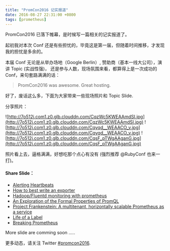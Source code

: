 ```yaml
---
title: "PromCon2016 记实报道"
date: 2016-08-27 22:31:00 +0800
tags: [prometheus]
---
```


PromCon2016 已落下帷幕，是时候写一篇相关的记实报道了。

起初我对本次 Conf 还是有些担忧的，毕竟这是第一届，但随着时间推移，才发现我的担忧是多余的。

本届 Conf 无论是从举办场地（Google Berlin）, 赞助商（基本一线大公司），演讲 Topic (实战性强)，
还是参与人数，现场氛围来看，都算得上是一次成功的 Conf，来句套路满满的话：

> PromCon2016 was awesome. Great hosting.


好了，废话这么多，下面为大家带来一些现场照片和 Topic Slide.

分享照片：

![http://7o512j.com1.z0.glb.clouddn.com/CqzWc5KWEAAmdSI.jpg](http://7o512j.com1.z0.glb.clouddn.com/CqzWc5KWEAAmdSI.jpg)
![http://7o512j.com1.z0.glb.clouddn.com/Cqyqd__WEAACO_v.jpg](http://7o512j.com1.z0.glb.clouddn.com/Cqyqd__WEAACO_v.jpg)
![http://7o512j.com1.z0.glb.clouddn.com/CqsF_pTWgAAganG.jpg](http://7o512j.com1.z0.glb.clouddn.com/CqsF_pTWgAAganG.jpg)

照片看上去，逼格满满，好想吃那个点心有没有 (强烈推荐 @RubyConf 也来一打)。

#### Share Slide：

- [Alerting Heartbeats](https://docs.google.com/presentation/d/1xMnqKHNfBS1DWcnMQ6S3iTS10_DMISoDfNt6If4ihe4/pub?start=false&loop=false&delayms=3000&slide=id.p)
- [How to best write an exporter](http://www.slideshare.net/brianbrazil/so-you-want-to-write-an-exporter)
- [Hadoop/Fluentd monitoring with prometheus](http://www.slideshare.net/wyukawa/promcon2016?qid=0f276761-8ae7-49f2-8d2f-5d6ec1b8089a&v=&b=&from_search=1)
- [An Exploration of the Formal Properties of PromQL](http://www.slideshare.net/brianbrazil/an-exploration-of-the-formal-properties-of-promql)
- [Project Frankenstein: A multitenant, horizontally scalable Prometheus as a service](http://www.slideshare.net/weaveworks/project-frankenstein-a-multitenant-horizontally-scalable-prometheus-as-a-service)
- [Life of a Label](http://www.slideshare.net/brianbrazil/life-of-a-label-promcon2016-berlin)
- [Breaking Prometheus](http://www.slideshare.net/MatthewCampbell7/breaking-prometheus-promcon-berlin-16?qid=a27b726a-ac93-4adb-bd2b-94b8e60f412c&v=&b=&from_search=1)

More slide are comming soon .....

更多动态，请关注 Twitter [#promcon2016](https://twitter.com/hashtag/promcon2016?src=hash).
